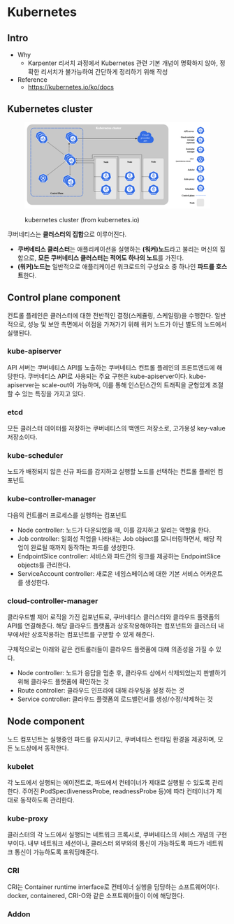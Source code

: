 # Kubernetes



## Intro

* Why
  * Karpenter 리서치 과정에서 Kubernetes 관련 기본 개념이 명확하지 않아, 정확한 리서치가 불가능하여 간단하게 정리하기 위해 작성
* Reference
  * https://kubernetes.io/ko/docs





## Kubernetes cluster

<figure><img src="../.gitbook/assets/image (1).png" alt=""><figcaption><p>kubernetes cluster (from kubernetes.io)</p></figcaption></figure>

쿠버네티스는 **클러스터의 집합**으로 이루어진다.

* **쿠버네티스 클러스터**는 애플리케이션을 실행하는 **(워커)노드**라고 불리는 머신의 집합으로, **모든 쿠버네티스 클러스터는 적어도 하나의 노드**를 가진다.
* **(워커)노드는** 일반적으로 애플리케이션 워크로드의 구성요소 중 하나인 **파드를 호스트**한다.



## Control plane component

컨트롤 플레인은 클러스터에 대한 전반적인 결정(스케쥴링, 스케일링)을 수행한다. 일반적으로, 성능 및 보안 측면에서 이점을 가져가기 위해 워커 노드가 아닌 별도의 노드에서 실행된다.

### kube-apiserver

API 서버는 쿠버네티스 API를 노출하는 쿠버네티스 컨트롤 플레인의 프론트엔드에 해당한다. 쿠버네티스 API로 사용되는 주요 구현은 kube-apiserver이다. kube-apiserver는 scale-out이 가능하며, 이를 통해 인스턴스간의 트래픽을 균형있게 조절할 수 있는 특징을 가지고 있다.

### etcd

모든 클러스터 데이터를 저장하는 쿠버네티스의 백엔드 저장소로, 고가용성 key-value 저장소이다.

### kube-scheduler

노드가 배정되지 않은 신규 파드를 감지하고 실행할 노드를 선택하는 컨트롤 플레인 컴포넌트

### kube-controller-manager

다음의 컨트롤러 프로세스를 실행하는 컴포넌트

* Node controller: 노드가 다운되었을 때, 이를 감지하고 알리는 역할을 한다.
* Job controller: 일회성 작업을 나타내는 Job object를 모니터링하면서, 해당 작업이 완료될 때까지 동작하는 파드를 생성한다.
* EndpointSlice controller: 서비스와 파드간의 링크를 제공하는 EndpointSlice objects를 관리한다.
* ServiceAccount controller: 새로운 네임스페이스에 대한 기본 서비스 어카운트를 생성한다.

### cloud-controller-manager

클라우드별 제어 로직을 가진 컴포넌트로, 쿠버네티스 클러스터와 클라우드 플랫폼의 API를 연결해준다. 해당 클라우드 플랫폼과 상호작용해야하는 컴포넌트와 클러스터 내부에서만 상호작용하는 컴포넌트를 구분할 수 있게 해준다.

구체적으로는 아래와 같은 컨트롤러들이 클라우드 플랫폼에 대해 의존성을 가질 수 있다.

* Node controller: 노드가 응답을 멈춘 후, 클라우드 상에서 삭제되었는지 판별하기 위해 클라우드 플랫폼에 확인하는 것
* Route controller: 클라우드 인프라에 대해 라우팅을 설정 하는 것
* Service controller: 클라우드 플랫폼의 로드밸런서를 생성/수정/삭제하는 것

##

## Node component

노드 컴포넌트는 실행중인 파드를 유지시키고, 쿠버네티스 런타임 환경을 제공하며, 모든 노드상에서 동작한다.

### kubelet

각 노드에서 실행되는 에이전트로, 파드에서 컨테이너가 제대로 실행될 수 있도록 관리한다. 주어진 PodSpec(livenessProbe, readnessProbe 등)에 따라 컨테이너가 제대로 동작하도록 관리한다.

### kube-proxy

클러스터의 각 노드에서 실행되는 네트워크 프록시로, 쿠버네티스의 서비스 개념의 구현부이다. 내부 네트워크 세션이나, 클러스터 외부와의 통신이 가능하도록 파드가 네트워크 통신이 가능하도록 포워딩해준다.

### CRI

CRI는 Container runtime interface로 컨테이너 실행을 담당하는 소프트웨어이다. docker, containered, CRI-O와 같은 소프트웨어들이 이에 해당한다.



### Addon

